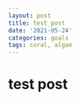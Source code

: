 ```yaml
---
layout: post
title: test_post
date: '2021-05-24'
categories: goals
tags: coral, algae
---
```


# test post

